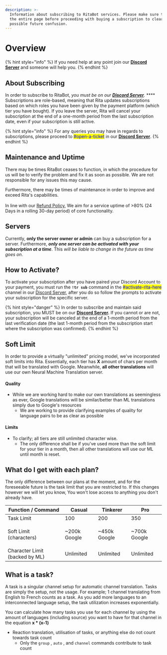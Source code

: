 ```yaml
---
description: >-
  Information about subscribing to RitaBot services. Please make sure to read
  the entire page before proceeding with buying a subscription to clear up any
  possible future confusion.
---
```


# Overview

{% hint style="info" %}
If you need help at any point join our [**Discord Server**](https://discord.gg/mgNR64R) and someone will help you.
{% endhint %}

## About Subscribing

In order to subscribe to RitaBot, _you must be on our_ [_**Discord Server**_](https://discord.gg/mgNR64R)_._ **** Subscriptions are role-based, meaning that Rita updates subscriptions based on which roles you have been given by the payment platform (which tier you have bought). If you leave the server, Rita will cancel your subscription at the end of a one-month period from the last subscription date, even if your subscription is still active.&#x20;

{% hint style="info" %}
For any queries you may have in regards to subscriptions, please proceed to <mark style="color:blue;">#open-a-ticket</mark> in our [**Discord Server**](https://discord.gg/mgNR64R).
{% endhint %}

## Maintenance and Uptime

There may be times RitaBot ceases to function, in which the procedure for us will be to verify the problem and fix it as soon as possible. We are not responsible for any issues this may cause.&#x20;

Furthermore, there may be times of maintenance in order to improve and exceed Rita's capabilities.\
\
In line with our [Refund Policy](../policys/refund-policy.md), We aim for a service uptime of >80% (24 Days in a rolling 30-day period) of core functionality.

## Servers

Currently, **only the server owner or admin** can buy a subscription for a server. Furthermore, _**only one server can be activated with your subscription at a time**_. This _will be liable to change in the future as time goes on_.

## How to Activate?

To activate your subscription after you have paired your Discord Account to your payment, you must run the **`!tr sub`** command in the <mark style="color:blue;">#activate-rita-here</mark> channel in our [Discord Server](https://discord.gg/mgNR64R), after you do so follow the prompts to activate your subscription for the specific server.

{% hint style="danger" %}
In order to subscribe and maintain said subscription, you MUST be on our [**Discord Server**](https://discord.gg/mgNR64R)**.** If you cannot or are not, your subscription will be canceled at the end of a 1-month period from the last verification date (the last 1-month period from the subscription start where the subscription was confirmed).
{% endhint %}

## Soft Limit&#x20;

In order to provide a virtually "unlimited" pricing model, we've incorporated soft limits into Rita. Essentially, each tier has **X** amount of chars per month that will be translated with Google. Meanwhile, **all other translations** will use our own Neural Machine Translation server.

#### Quality

* While we are working hard to make our own translations as seemingless as ever, Google translations will be similar/better than ML translations simply due to Google's resources
  * We are working to provide clarifying examples of quality for language pairs to be as clear as possible

#### Limits

* To clarify; all tiers are still unlimited character wise.
  * The only difference shall be if you've used more than the soft limit for your tier in a month, then all other translations will use our ML until month is reset.

## What do I get with each plan?

The only difference between our plans at the moment, and for the foreseeable future is the task limit that you are restricted to. If this changes however we will let you know, You won't lose access to anything you don't already have.&#x20;

| Function / Command             | Casual        | Tinkerer      | Pro                     |
| ------------------------------ | ------------- | ------------- | ----------------------- |
| Task Limit                     | 100           | 200           | 350                     |
| Soft Limit (characters)        | \~200k Google | \~450k Google | <p>~700k Google<br></p> |
| Character Limit (backed by ML) | Unlimited     | Unlimited     | Unlimited               |

## What is a task?

A task is a singular channel setup for automatic channel translation. Tasks are simply the setup, not the usage. For example; 1 channel translating from English to French counts as a task. As you add more languages to an interconnected language setup, the task utilization increases exponentially.&#x20;

You can calculate how many tasks you use for each channel by using the amount of languages (including source) you want to have for that channel in the equation **x \* (x-1)**&#x20;

* Reaction translation, utilisation of tasks, or anything else do not count towards task count
  * Only the `group` , `auto` , and `channel` commands contribute to task count

####
